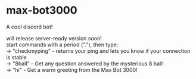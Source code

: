 # max-bot3000
A cool discord bot!<br>

will release server-ready version soon!<br>
start commands with a period ("."), then type:<br>
    →   "checkmyping"  -  returns your ping and lets you know if your connection is stable<br>
    →   "8ball"  -  Get any question answered by the mysterious 8 ball!<br>
    →   "hi"  -  Get a warm greeting from the Max Bot 3000!<br>

